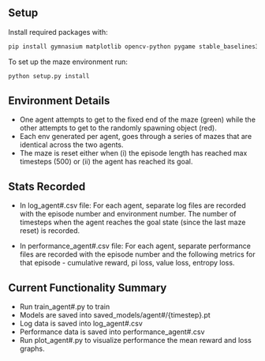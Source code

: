 ## Setup

Install required packages with:
```bash
pip install gymnasium matplotlib opencv-python pygame stable_baselines3
```
To set up the maze environment run:
```bash
python setup.py install
```

## Environment Details
- One agent attempts to get to the fixed end of the maze (green) while the other attempts to get to the randomly spawning object (red).
- Each env generated per agent, goes through a series of mazes that are identical across the two agents.
- The maze is reset either when (i) the episode length has reached max timesteps (500) or (ii) the agent has reached its goal.

<!-- ## Reward Details
- Agent gets +1 for attaining the goal state.
- Agent gets -0.1/(maze_size[0]*maze_size[1]) penalty for every timestep that it doesn't achieve the goal state.
- So if the agent doesn't attain the goal state even once during an episode, the cumulative reward will be approx. penalty*n_steps*n_envs. If it attains the goal state exactly once, the cumulative reward will be approx. (penalty*n_steps*n_envs)+(number of times the goal was attained). -->

## Stats Recorded
- In log_agent#.csv file: For each agent, separate log files are recorded with the episode number and environment number. The number of timesteps when the agent reaches the goal state (since the last maze reset) is recorded.
<!-- should the penalty be explicitly removed at the end of the episode if atleast once the goal has been reached within the episode?-->
- In performance_agent#.csv file: For each agent, separate performance files are recorded with the episode number and the following metrics for that episode - cumulative reward, pi loss, value loss, entropy loss.

<!--add checkpointing frequency-->

## Current Functionality Summary

- Run train_agent#.py to train
- Models are saved into saved_models/agent#/{timestep}.pt
- Log data is saved into log_agent#.csv
- Performance data is saved into performance_agent#.csv
- Run plot_agent#.py to visualize performance the mean reward and loss graphs.
<!-- - test_agent#.py is incomplete -->